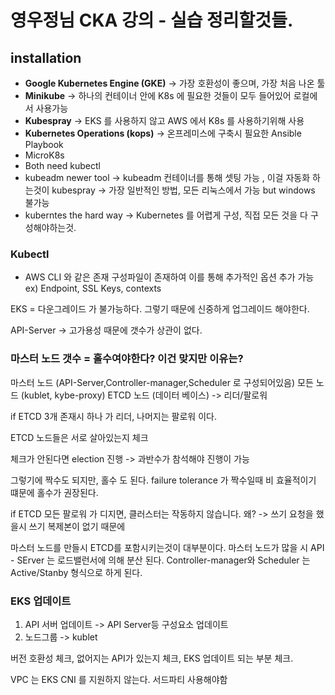 # 영우정님 CKA 강의 - 실습 정리할것들.

## installation 
- **Google Kubernetes Engine (GKE)** -> 가장 호환성이 좋으며, 가장 처음 나온 툴
- **Minikube** -> 하나의 컨테이너 안에 K8s 에 필요한 것들이 모두 들어있어 로컬에서 사용가능
- **Kubespray** -> EKS 를 사용하지 않고 AWS 에서 K8s 를 사용하기위해 사용
- **Kubernetes Operations (kops)** -> 온프레미스에 구축시 필요한 Ansible Playbook
- MicroK8s 
- Both need kubectl
- kubeadm newer tool -> kubeadm 컨테이너를 통해 셋팅 가능 , 이걸 자동화 하는것이 kubespray -> 가장 일반적인 방법, 모든 리눅스에서 가능 but windows 불가능
- kuberntes the hard way -> Kubernetes 를 어렵게 구성, 직접 모든 것을 다 구성해야하는것.

### Kubectl
-  AWS CLI 와 같은 존재 구성파일이 존재하여 이를 통해 추가적인 옵션 추가 가능 ex) Endpoint, SSL Keys, contexts

EKS = 다운그레이드 가 불가능하다. 그렇기 때문에 신중하게 업그레이드 해야한다.

API-Server -> 고가용성 때문에 갯수가 상관이 없다.

### 마스터 노드 갯수 = 홀수여야한다? 이건 맞지만 이유는?

마스터 노드 (API-Server,Controller-manager,Scheduler 로 구성되어있음)
모든 노드 (kublet, kybe-proxy)
ETCD 노드 (데이터 베이스) -> 리더/팔로워

if ETCD 3개 존재시 하나 가 리더, 나머지는 팔로워 이다.

ETCD 노드들은 서로 살아있는지 체크

체크가 안된다면 election 진행 -> 과반수가 참석해야 진행이 가능

그렇기에 짝수도 되지만, 홀수 도 된다. failure tolerance 가 짝수일때 비 효율적이기 떄문에 홀수가 권장된다.

if ETCD 모든 팔로워 가 디지면, 클러스터는 작동하지 않습니다.
왜? -> 쓰기 요청을 했을시 쓰기 복제본이 없기 때문에 

마스터 노드를 만들시 ETCD를 포함시키는것이 대부분이다. 마스터 노드가 많을 시 API - SErver 는 로드밸런서에 의해 분산 된다. Controller-manager와 Scheduler 는 Active/Stanby 형식으로 하게 된다.

### EKS 업데이트
1. API 서버 업데이트 -> API Server등 구성요소 업데이트
2. 노드그룹 -> kublet

버전 호환성 체크, 없어지는 API가 있는지 체크, EKS 업데이트 되는 부분 체크.   

VPC 는 EKS CNI 를 지원하지 않는다. 서드파티 사용해야함